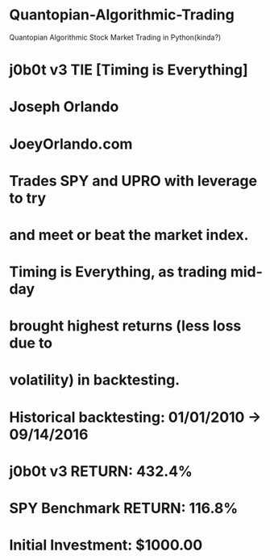 # Quantopian-Algorithmic-Trading
Quantopian Algorithmic Stock Market Trading in Python(kinda?)

# j0b0t v3 TIE [Timing is Everything]
# Joseph Orlando
# JoeyOrlando.com
#
# Trades SPY and UPRO with leverage to try
# and meet or beat the market index.
# Timing is Everything, as trading mid-day
# brought highest returns (less loss due to
# volatility) in backtesting.
#
# Historical backtesting:  01/01/2010 -> 09/14/2016
# j0b0t v3 RETURN:         432.4%
# SPY Benchmark RETURN:    116.8%
# Initial Investment:      $1000.00

